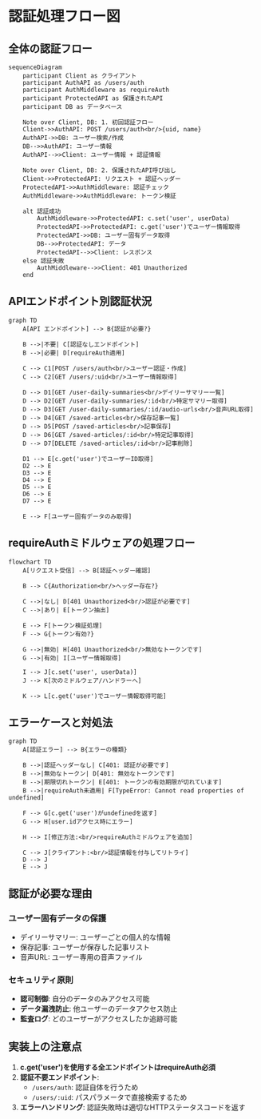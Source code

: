 # 認証処理フロー図

## 全体の認証フロー

```mermaid
sequenceDiagram
    participant Client as クライアント
    participant AuthAPI as /users/auth
    participant AuthMiddleware as requireAuth
    participant ProtectedAPI as 保護されたAPI
    participant DB as データベース

    Note over Client, DB: 1. 初回認証フロー
    Client->>AuthAPI: POST /users/auth<br/>{uid, name}
    AuthAPI->>DB: ユーザー検索/作成
    DB-->>AuthAPI: ユーザー情報
    AuthAPI-->>Client: ユーザー情報 + 認証情報

    Note over Client, DB: 2. 保護されたAPI呼び出し
    Client->>ProtectedAPI: リクエスト + 認証ヘッダー
    ProtectedAPI->>AuthMiddleware: 認証チェック
    AuthMiddleware->>AuthMiddleware: トークン検証
    
    alt 認証成功
        AuthMiddleware->>ProtectedAPI: c.set('user', userData)
        ProtectedAPI->>ProtectedAPI: c.get('user')でユーザー情報取得
        ProtectedAPI->>DB: ユーザー固有データ取得
        DB-->>ProtectedAPI: データ
        ProtectedAPI-->>Client: レスポンス
    else 認証失敗
        AuthMiddleware-->>Client: 401 Unauthorized
    end
```

## APIエンドポイント別認証状況

```mermaid
graph TD
    A[API エンドポイント] --> B{認証が必要?}
    
    B -->|不要| C[認証なしエンドポイント]
    B -->|必要| D[requireAuth適用]
    
    C --> C1[POST /users/auth<br/>ユーザー認証・作成]
    C --> C2[GET /users/:uid<br/>ユーザー情報取得]
    
    D --> D1[GET /user-daily-summaries<br/>デイリーサマリー一覧]
    D --> D2[GET /user-daily-summaries/:id<br/>特定サマリー取得]
    D --> D3[GET /user-daily-summaries/:id/audio-urls<br/>音声URL取得]
    D --> D4[GET /saved-articles<br/>保存記事一覧]
    D --> D5[POST /saved-articles<br/>記事保存]
    D --> D6[GET /saved-articles/:id<br/>特定記事取得]
    D --> D7[DELETE /saved-articles/:id<br/>記事削除]
    
    D1 --> E[c.get('user')でユーザーID取得]
    D2 --> E
    D3 --> E
    D4 --> E
    D5 --> E
    D6 --> E
    D7 --> E
    
    E --> F[ユーザー固有データのみ取得]
```

## requireAuthミドルウェアの処理フロー

```mermaid
flowchart TD
    A[リクエスト受信] --> B[認証ヘッダー確認]
    
    B --> C{Authorization<br/>ヘッダー存在?}
    
    C -->|なし| D[401 Unauthorized<br/>認証が必要です]
    C -->|あり| E[トークン抽出]
    
    E --> F[トークン検証処理]
    F --> G{トークン有効?}
    
    G -->|無効| H[401 Unauthorized<br/>無効なトークンです]
    G -->|有効| I[ユーザー情報取得]
    
    I --> J[c.set('user', userData)]
    J --> K[次のミドルウェア/ハンドラーへ]
    
    K --> L[c.get('user')でユーザー情報取得可能]
```

## エラーケースと対処法

```mermaid
graph TD
    A[認証エラー] --> B{エラーの種類}
    
    B -->|認証ヘッダーなし| C[401: 認証が必要です]
    B -->|無効なトークン| D[401: 無効なトークンです]
    B -->|期限切れトークン| E[401: トークンの有効期限が切れています]
    B -->|requireAuth未適用| F[TypeError: Cannot read properties of undefined]
    
    F --> G[c.get('user')がundefinedを返す]
    G --> H[user.idアクセス時にエラー]
    
    H --> I[修正方法:<br/>requireAuthミドルウェアを追加]
    
    C --> J[クライアント:<br/>認証情報を付与してリトライ]
    D --> J
    E --> J
```

## 認証が必要な理由

### ユーザー固有データの保護
- デイリーサマリー: ユーザーごとの個人的な情報
- 保存記事: ユーザーが保存した記事リスト
- 音声URL: ユーザー専用の音声ファイル

### セキュリティ原則
- **認可制御**: 自分のデータのみアクセス可能
- **データ漏洩防止**: 他ユーザーのデータアクセス防止
- **監査ログ**: どのユーザーがアクセスしたか追跡可能

## 実装上の注意点

1. **c.get('user')を使用する全エンドポイントはrequireAuth必須**
2. **認証不要エンドポイント**:
   - `/users/auth`: 認証自体を行うため
   - `/users/:uid`: パスパラメータで直接検索するため
3. **エラーハンドリング**: 認証失敗時は適切なHTTPステータスコードを返す
